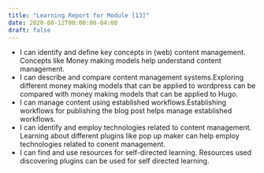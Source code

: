 ```yaml
---
title: "Learning Report for Module [13]"
date: 2020-08-12T00:00:00-04:00
draft: false
---
```

- I can identify and define key concepts in (web) content management. Concepts like Money making models help understand content management.
- I can describe and compare content management systems.Exploring different money making models that can be applied to wordpress can be compared with money making models that can be applied to Hugo.
- I can manage content using established workflows.Establishing workflows for publishing the blog post helps manage established workflows.
- I can identify and employ technologies related to content management. Learning about different plugins like pop up maker can help employ technologies related to conent management.
- I can find and use resources for self-directed learning. Resources used discovering plugins can be used for self directed learning.
